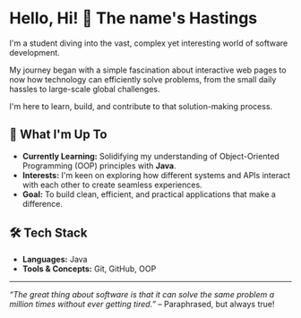# Hello, Hi! 👋 The name's Hastings

I'm a student diving into the vast, complex yet interesting world of software development. 

My journey began with a simple fascination about interactive web pages to now how technology can efficiently solve problems, from the small daily hassles to large-scale global challenges.

I'm here to learn, build, and contribute to that solution-making process.

## 🧠 What I'm Up To

-   **Currently Learning:** Solidifying my understanding of Object-Oriented Programming (OOP) principles with **Java**.
-   **Interests:** I'm keen on exploring how different systems and APIs interact with each other to create seamless experiences.
-   **Goal:** To build clean, efficient, and practical applications that make a difference.

## 🛠️ Tech Stack

-   **Languages:** Java
-   **Tools & Concepts:** Git, GitHub, OOP

---

*“The great thing about software is that it can solve the same problem a million times without ever getting tired.”* – Paraphrased, but always true!
